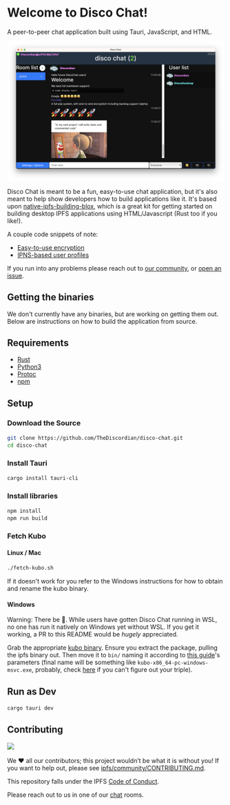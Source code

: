 # Welcome to Disco Chat!

A peer-to-peer chat application built using Tauri, JavaScript, and HTML.

<p align="center"><img style="width:75vw;" src="./preview.png" alt="Screenshot"></p>

Disco Chat is meant to be a fun, easy-to-use chat application, but it's also meant to help show developers how to build applications like it. It's based upon [native-ipfs-building-blox](https://github.com/TheDiscordian/native-ipfs-building-blox), which is a great kit for getting started on building desktop IPFS applications using HTML/Javascript (Rust too if you like!).

A couple code snippets of note:

- [Easy-to-use encryption](ui/crypto.js)
- [IPNS-based user profiles](ui/peers/ipns.js)

If you run into any problems please reach out to [our community](https://docs.ipfs.tech/community/chat/), or [open an issue](https://github.com/TheDiscordian/disco-chat/issues/new/choose).

## Getting the binaries

We don't currently have any binaries, but are working on getting them out. Below are instructions on how to build the application from source.

## Requirements

- [Rust](https://www.rust-lang.org/)
- [Python3](https://python.org)
- [Protoc](https://grpc.io/docs/protoc-installation/)
- [npm](https://nodejs.org/en/download/)

## Setup

### Download the Source

```sh
git clone https://github.com/TheDiscordian/disco-chat.git
cd disco-chat
```

### Install Tauri

```sh
cargo install tauri-cli
```

### Install libraries

```sh
npm install
npm run build
```

### Fetch Kubo

#### Linux / Mac

```sh
./fetch-kubo.sh
```

If it doesn't work for you refer to the Windows instructions for how to obtain and rename the kubo binary.

#### Windows

Warning: There be 🐉. While users have gotten Disco Chat running in WSL, no one has run it natively on Windows yet without WSL. If you get it working, a PR to this README would be *hugely* appreciated.

Grab the appropriate [kubo binary](https://dist.ipfs.tech/#kubo). Ensure you extract the package, pulling the ipfs binary out. Then move it to `bin/` naming it according to [this guide](https://tauri.app/v1/guides/building/sidecar/)'s parameters (final name will be something like `kubo-x86_64-pc-windows-msvc.exe`, probably, check [here](https://doc.rust-lang.org/nightly/rustc/platform-support.html#tier-1-with-host-tools) if you can't figure out your triple).

## Run as Dev

```sh
cargo tauri dev
```

## Contributing

[![](https://cdn.rawgit.com/jbenet/contribute-ipfs-gif/master/img/contribute.gif)](https://github.com/ipfs/community/blob/master/CONTRIBUTING.md)

We ❤️ all our contributors; this project wouldn’t be what it is without you! If you want to help out, please see [ipfs/community/CONTRIBUTING.md](https://github.com/ipfs/community/blob/master/CONTRIBUTING.md).

This repository falls under the IPFS [Code of Conduct](https://github.com/ipfs/community/blob/master/code-of-conduct.md).

Please reach out to us in one of our [chat](https://docs.ipfs.tech/community/chat/) rooms.
